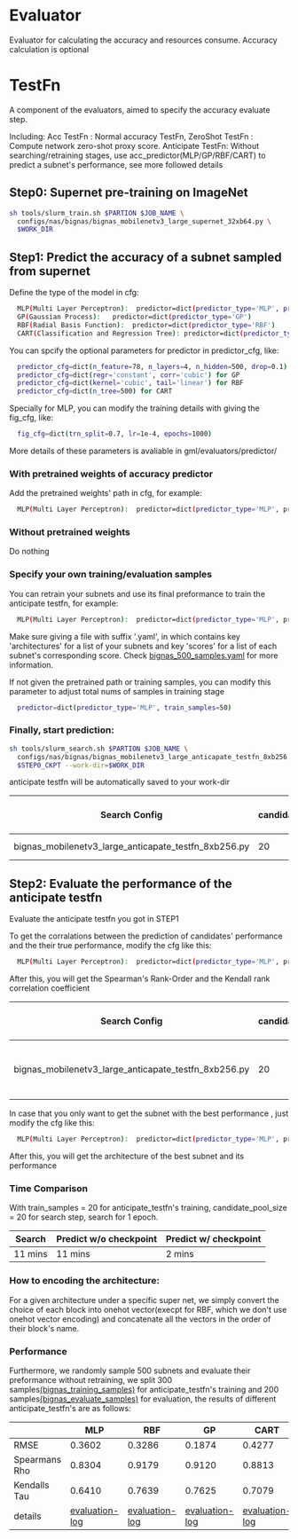 # Evaluator

  Evaluator for calculating the accuracy and resources consume. Accuracy
    calculation is optional

# TestFn

  A component of the evaluators, aimed to specify the accuracy evaluate step.

  Including:
  Acc TestFn : Normal accuracy TestFn,
  ZeroShot TestFn : Compute network zero-shot proxy score.
  Anticipate TestFn: Without searching/retraining stages, use acc_predictor(MLP/GP/RBF/CART) to predict a subnet's   performance, see more followed details


## Step0: Supernet pre-training on ImageNet

```bash
sh tools/slurm_train.sh $PARTION $JOB_NAME \
  configs/nas/bignas/bignas_mobilenetv3_large_supernet_32xb64.py \
  $WORK_DIR
```

## Step1: Predict the accuracy of a subnet sampled from supernet

  Define the type of the model in cfg:
```bash
  MLP(Multi Layer Perceptron):  predictor=dict(predictor_type='MLP', predictor_cfg=dict(n_layers=4), fig_cfg=dict(lr=1e-4))
  GP(Gaussian Process):   predictor=dict(predictor_type='GP')
  RBF(Radial Basis Function):  predictor=dict(predictor_type='RBF')
  CART(Classification and Regression Tree): predictor=dict(predictor_type='CART')
```
  You can spcify the optional parameters for predictor in predictor_cfg, like:
```bash
  predictor_cfg=dict(n_feature=78, n_layers=4, n_hidden=500, drop=0.1) for MLP
  predictor_cfg=dict(regr='constant', corr='cubic') for GP
  predictor_cfg=dict(kernel='cubic', tail='linear') for RBF
  predictor_cfg=dict(n_tree=500) for CART
```
  Specially for MLP, you can modify the training details with giving the fig_cfg, like:
```bash
  fig_cfg=dict(trn_split=0.7, lr=1e-4, epochs=1000)
```
  More details of these parameters is avaliable in gml/evaluators/predictor/


### With pretrained weights of accuracy predictor

 Add the pretrained weights' path in cfg, for example:
```bash
  MLP(Multi Layer Perceptron):  predictor=dict(predictor_type='MLP', pretrained = your_path_to_weights)
```
### Without pretrained weights

  Do nothing


### Specify your own training/evaluation samples
  You can retrain your subnets and use its final preformance to train the anticipate testfn, for example:
```bash
  MLP(Multi Layer Perceptron):  predictor=dict(predictor_type='MLP', pretrained = your_path_to_weights, train_samples = your_path_to_train_samples, evaluate_samples = your_path_to_evaluate_samples)
```
  Make sure giving a file with suffix '.yaml', in which contains key 'architectures' for a list of your subnets and key 'scores' for a list of each subnet's corresponding score.
  Check [bignas_500_samples.yaml](http://autolink.parrots.sensetime.com/pages/model/share/e5d49a82-3c62-4ecd-b93c-ffad41de45b3) for more information.

  If not given the pretrained path or training samples, you can modify this parameter to adjust total nums of samples in training stage
```bash
  predictor=dict(predictor_type='MLP', train_samples=50)
```

### Finally, start prediction:
```bash
sh tools/slurm_search.sh $PARTION $JOB_NAME \
  configs/nas/bignas/bignas_mobilenetv3_large_anticapate_testfn_8xb256.py
  $STEP0_CKPT --work-dir=$WORK_DIR
```

anticipate testfn will be automatically saved to your work-dir

|Search Config |  candidate_pool_size | Constraints(flops) | Best-Performance-Subnet |
|--------------- | --------------- |--------------- |--------------- |
|bignas_mobilenetv3_large_anticapate_testfn_8xb256.py  | 20   | 600M    | [subnet.yaml](http://autolink.parrots.sensetime.com/pages/model/share/bc42d46c-714a-4d84-92d7-46adb9193d36) / [search-log](http://autolink.parrots.sensetime.com/pages/model/share/a707e8fa-91fd-4fba-98ea-7a37d741592d)



## Step2: Evaluate the performance of the anticipate testfn

  Evaluate the anticipate testfn you got in STEP1

  To get the corralations between the prediction of candidates' performance and the their true performance,
  modify the cfg like this:

```bash
  MLP(Multi Layer Perceptron):  predictor=dict(predictor_type='MLP', pretrained = your_path_to_weights, evaluation = True)
```

  After this, you will get the Spearman's Rank-Order and the Kendall rank correlation coefficient

|Search Config |  candidate_pool_size | Constraints(flops) | Best-Performance-Subnet | Predictor's Performance |
|--------------- | --------------- |--------------- |--------------- | --------------- |
|bignas_mobilenetv3_large_anticapate_testfn_8xb256.py  | 20   | 600M    | [subnet.yaml](http://autolink.parrots.sensetime.com/pages/model/share/f43aa034-d621-4106-8fb7-4407756d9294) / [search-log](http://autolink.parrots.sensetime.com/pages/model/share/63af524f-fc9c-4a42-8399-e31616c59251) | Spearmans Rho (0.6333) Kendalls Tau (0.5000) |

  In case that you only want to get the subnet with the best performance , just modify the cfg like this:

```bash
  MLP(Multi Layer Perceptron):  predictor=dict(predictor_type='MLP', pretrained = your_path_to_weights, evaluation = False)
```

  After this, you will get the architecture of the best subnet and its performance


### Time Comparison

With train_samples = 20 for anticipate_testfn's training, candidate_pool_size = 20 for search step, search for 1 epoch.

|        Search  |  Predict w/o checkpoint | Predict w/ checkpoint |
|--------------- | --------------- |--------------- |
|  11 mins   |   11 mins     |        2 mins        |



### How to encoding the architecture:
  For a given architecture under a specific super net, we simply convert the choice of
each block into onehot vector(execpt for RBF, which we don't use onehot vector encoding) and concatenate all the vectors in the order of their block's name.


### Performance
Furthermore, we randomly sample 500 subnets and evaluate their preformance without retraining, we split 300 samples[(bignas_training_samples)](http://autolink.parrots.sensetime.com/pages/model/share/18c20b93-b6da-4d73-9be0-30f39145ae48) for anticipate_testfn's training and 200 samples[(bignas_evaluate_samples)](http://autolink.parrots.sensetime.com/pages/model/share/74b1124d-6f3a-49c7-a8bd-7390862284f4) for evaluation, the results of different anticipate_testfn's are as follows:

|     |  MLP | RBF | GP | CART
|--------------- | --------------- |--------------- |--------------- |--------------- |
|       RMSE      |   0.3602     |     0.3286       |     0.1874     |      0.4277         |
|  Spearmans Rho  |   0.8304     |      0.9179        |    0.9120    |      0.8813        |
|   Kendalls Tau  |   0.6410     |      0.7639      |    0.7625      |      0.7079        |
|   details  |   [evaluation-log](http://autolink.parrots.sensetime.com/pages/model/share/306e4ae9-8835-4ec4-b1e5-f08042c3ae28)    |     [evaluation-log](http://autolink.parrots.sensetime.com/pages/model/share/7512b04f-7c7a-46b0-a0ec-cb9286b24234)      |    [evaluation-log](http://autolink.parrots.sensetime.com/pages/model/share/5b20a470-42af-456b-ba5e-a0d2975698dd)      |      [evaluation-log](http://autolink.parrots.sensetime.com/pages/model/share/e7774b62-de82-405a-9236-4731f5e070b0)        |
